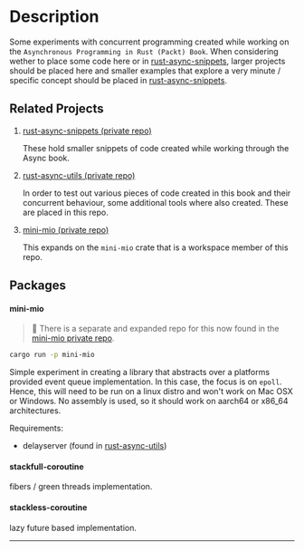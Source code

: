 # Description

Some experiments with concurrent programming created while working on the `Asynchronous
Programming in Rust (Packt) Book`. When considering wether to place some code here or in
[rust-async-snippets][1], larger projects should be placed here and smaller examples
that explore a very minute / specific concept should be placed in
[rust-async-snippets][1].

## Related Projects

1. [rust-async-snippets (private repo)][1]

    These hold smaller snippets of code created while working through the Async book.

2. [rust-async-utils    (private repo)][2]

    In order to test out various pieces of code created in this book and their
    concurrent behaviour, some additional tools where also created. These are placed in
    this repo.

3. [mini-mio (private repo)][3]

    This expands on the `mini-mio` crate that is a workspace member of this repo.

## Packages

#### mini-mio

> 📝 There is a separate and expanded repo for this now found in 
> the [mini-mio private repo][3].

```bash
cargo run -p mini-mio
```

Simple experiment in creating a library that abstracts over a
platforms provided event queue implementation. In this case, the focus is on
`epoll`.  Hence, this will need to be run on a linux distro and won't work on
Mac OSX or Windows. No assembly is used, so it should work on aarch64 or
x86_64 architectures.

Requirements:
- delayserver (found in [rust-async-utils][2])

#### stackfull-coroutine

fibers / green threads implementation. 

#### stackless-coroutine

lazy future based implementation.

--- 

[1]: https://github.com/johnarumemi/rust-async-snippets "Rust Async Snippets"
[2]: https://github.com/johnarumemi/rust-async-utils "Rust Async Utils"
[3]: https://github.com/johnarumemi/mini-mio "Expanded mini-mio"
